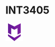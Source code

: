 # INT3405
![alt text](https://github.com/adam-p/markdown-here/raw/master/src/common/images/icon48.png "Logo Title Text 1")
